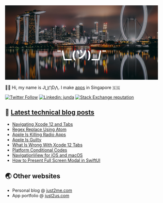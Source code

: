 [![](https://github.com/samwize/samwize/blob/master/singapore.jpg?raw=true)](https://just2me.com/about)

👋🏻 Hi, my name is J⋃⋂D⋀. I make [apps](https://just2us.com/apps) in Singapore 🇸🇬

[![Twitter Follow](https://img.shields.io/twitter/follow/samwize?label=Follow)](https://twitter.com/samwize)
[![Linkedin: junda](https://img.shields.io/badge/-Junda-blue?style=flat-square&logo=Linkedin&logoColor=white&link=https://www.linkedin.com/in/junda/)](https://www.linkedin.com/in/junda/)
[![Stack Exchange reputation](https://img.shields.io/stackexchange/stackoverflow/r/242682)](https://stackoverflow.com/users/242682/samwize)

## 📕 [Latest technical blog posts](https://samwize.com)

<!-- BLOG-POST-LIST:START -->
- [Navigating Xcode 12 and Tabs](https://samwize.com/2020/08/21/navigating-xcode-12-and-tabs/)
- [Regex Replace Using Atom](https://samwize.com/2020/08/17/regex-replace-using-atom/)
- [Apple Is Killing Radio Apps](https://samwize.com/2020/08/14/apple-is-killing-radio-apps/)
- [Apple Is Guilty](https://samwize.com/2020/07/30/apple-is-guilty/)
- [What Is Wrong With Xcode 12 Tabs](https://samwize.com/2020/07/28/what-is-wrong-with-xcode-12-tabs/)
- [Platform Conditional Codes](https://samwize.com/2020/07/22/platform-conditional-codes/)
- [NavigationView for iOS and macOS](https://samwize.com/2020/07/21/guide-to-navigationview-for-ios-and-macos/)
- [How to Present Full Screen Modal in SwiftUI](https://samwize.com/2020/07/21/how-to-present-full-screen-modal-in-swiftui/)
<!-- BLOG-POST-LIST:END -->

## 🌏 Other websites

- Personal blog @ [just2me.com](https://just2me.com)
- App portfolio @ [just2us.com](https://just2us.com)
